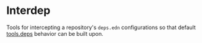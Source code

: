 # Interdep

Tools for intercepting a repository's `deps.edn` configurations so that default [tools.deps](https://github.com/clojure/tools.deps.alpha) behavior can be built upon.
